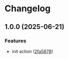 # Changelog

## 1.0.0 (2025-06-21)


### Features

* init action ([2fa5878](https://github.com/devredops/cicd-s3-sync/commit/2fa58784386a2ef6c416ae36ac67639cd5d7085b))
